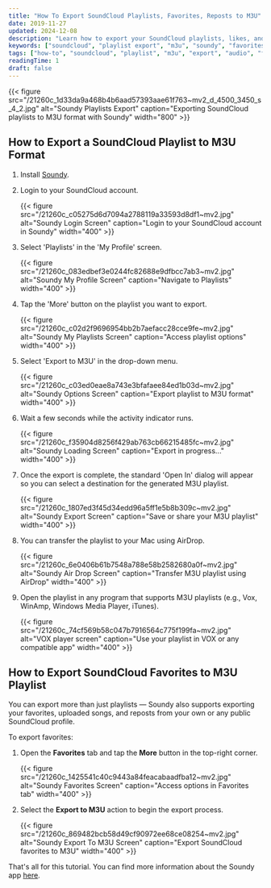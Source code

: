 ```yaml
---
title: "How To Export SoundCloud Playlists, Favorites, Reposts to M3U"
date: 2019-11-27
updated: 2024-12-08
description: "Learn how to export your SoundCloud playlists, likes, and reposts to M3U files using the Soundy app."
keywords: ["soundcloud", "playlist export", "m3u", "soundy", "favorites", "reposts", "music tools"]
tags: ["how-to", "soundcloud", "playlist", "m3u", "export", "audio", "favorites"]
readingTime: 1
draft: false
---
```


{{< figure src="/21260c_1d33da9a468b4b6aad57393aae61f763~mv2_d_4500_3450_s_4_2.jpg" alt="Soundy Playlists Export" caption="Exporting SoundCloud playlists to M3U format with Soundy" width="800" >}}

## How to Export a SoundCloud Playlist to M3U Format

1. Install [Soundy](http://bit.ly/soundyappstore).  
2. Login to your SoundCloud account.

   {{< figure src="/21260c_c05275d6d7094a2788119a33593d8df1~mv2.jpg" alt="Soundy Login Screen" caption="Login to your SoundCloud account in Soundy" width="400" >}}

3. Select 'Playlists' in the 'My Profile' screen.

   {{< figure src="/21260c_083edbef3e0244fc82688e9dfbcc7ab3~mv2.jpg" alt="Soundy My Profile Screen" caption="Navigate to Playlists" width="400" >}}

4. Tap the 'More' button on the playlist you want to export.

   {{< figure src="/21260c_c02d2f9696954bb2b7aefacc28cce9fe~mv2.jpg" alt="Soundy My Playlists Screen" caption="Access playlist options" width="400" >}}

5. Select 'Export to M3U' in the drop-down menu.

   {{< figure src="/21260c_c03ed0eae8a743e3bfafaee84ed1b03d~mv2.jpg" alt="Soundy Options Screen" caption="Export playlist to M3U format" width="400" >}}

6. Wait a few seconds while the activity indicator runs.

   {{< figure src="/21260c_f35904d8256f429ab763cb66215485fc~mv2.jpg" alt="Soundy Loading Screen" caption="Export in progress..." width="400" >}}

7. Once the export is complete, the standard 'Open In' dialog will appear so you can select a destination for the generated M3U playlist.

   {{< figure src="/21260c_1807ed3f45d34edd96a5ff1e5b8b309c~mv2.jpg" alt="Soundy Export Screen" caption="Save or share your M3U playlist" width="400" >}}

8. You can transfer the playlist to your Mac using AirDrop.

   {{< figure src="/21260c_6e0406b61b7548a788e58b2582680a0f~mv2.jpg" alt="Soundy Air Drop Screen" caption="Transfer M3U playlist using AirDrop" width="400" >}}

9. Open the playlist in any program that supports M3U playlists (e.g., Vox, WinAmp, Windows Media Player, iTunes).

   {{< figure src="/21260c_74cf569b58c047b7916564c775f199fa~mv2.jpg" alt="VOX player screen" caption="Use your playlist in VOX or any compatible app" width="400" >}}

## How to Export SoundCloud Favorites to M3U Playlist

You can export more than just playlists — Soundy also supports exporting your favorites, uploaded songs, and reposts from your own or any public SoundCloud profile.

To export favorites:

1. Open the **Favorites** tab and tap the **More** button in the top-right corner.

   {{< figure src="/21260c_1425541c40c9443a84feacabaadfba12~mv2.jpg" alt="Soundy Favorites Screen" caption="Access options in Favorites tab" width="400" >}}

2. Select the **Export to M3U** action to begin the export process.

   {{< figure src="/21260c_869482bcb58d49cf90972ee68ce08254~mv2.jpg" alt="Soundy Export To M3U Screen" caption="Export SoundCloud favorites to M3U" width="400" >}}

That's all for this tutorial. You can find more information about the Soundy app [here](/products/soundy).

